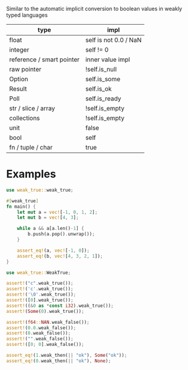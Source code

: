 Similar to the automatic implicit conversion to boolean values
in weakly typed languages

| type                          | impl                  |
| ---                           | ---                   |
| float                         | self is not 0.0 / NaN |
| integer                       | self != 0             |
| reference / smart pointer     | inner value impl      |
| raw pointer                   | !self.is\_null        |
| Option                        | self.is\_some         |
| Result                        | self.is\_ok           |
| Poll                          | self.is\_ready        |
| str / slice / array           | !self.is\_empty       |
| collections                   | !self.is\_empty       |
| unit                          | false                 |
| bool                          | self                  |
| fn / tuple / char             | true                  |

# Examples
```rust
use weak_true::weak_true;

#[weak_true]
fn main() {
    let mut a = vec![-1, 0, 1, 2];
    let mut b = vec![4, 3];

    while a && a[a.len()-1] {
        b.push(a.pop().unwrap());
    }

    assert_eq!(a, vec![-1, 0]);
    assert_eq!(b, vec![4, 3, 2, 1]);
}
```

```rust
use weak_true::WeakTrue;

assert!("c".weak_true());
assert!('c'.weak_true());
assert!('\0'.weak_true());
assert!([0].weak_true());
assert!((&0 as *const i32).weak_true());
assert!(Some(0).weak_true());

assert!(f64::NAN.weak_false());
assert!(0.0.weak_false());
assert!(0.weak_false());
assert!("".weak_false());
assert!([0; 0].weak_false());

assert_eq!(1.weak_then(|| "ok"), Some("ok"));
assert_eq!(0.weak_then(|| "ok"), None);
```
